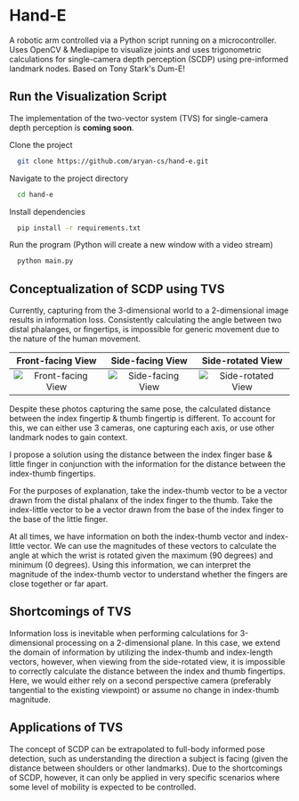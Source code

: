 
# Hand-E

A robotic arm controlled via a Python script running on a microcontroller. Uses OpenCV & Mediapipe to visualize joints and uses trigonometric calculations for single-camera depth perception (SCDP) using pre-informed landmark nodes. Based on Tony Stark's Dum-E!




## Run the Visualization Script

The implementation of the two-vector system (TVS) for single-camera depth perception is **coming soon**.

Clone the project

```bash
  git clone https://github.com/aryan-cs/hand-e.git
```

Navigate to the project directory

```bash
  cd hand-e
```

Install dependencies

```bash
  pip install -r requirements.txt
```

Run the program (Python will create a new window with a video stream)

```bash
  python main.py
```

## Conceptualization of SCDP using TVS

Currently, capturing from the 3-dimensional world to a 2-dimensional image results in information loss. Consistently calculating the angle between two distal phalanges, or fingertips, is impossible for generic movement due to the nature of the human movement. 

| Front-facing View | Side-facing View | Side-rotated View |
|     :---:      |     :---:      |     :---:      |
| ![Front-facing View](https://lh3.googleusercontent.com/pw/ABLVV87mhstnjihMCz4EVinAtFhgbtcIw81tEvO3Lp8i38D1dvaxPYEZXCso9pditwV4ZJcu_8_15m036LBl0cjNmS1LdwtkHGtqrvuJkmCA9RMrl5Sv6ZgKFya4hdWLnwEW82uzYdyfdjxUa47KX3QnbA-X7EtZcnPWOpbHoW5ERYAz840WksNvwlsT7arj5xdMcGALQ4Z9QIejdGfkyeJHKAF5pHtaCcWrwyjJL0i8ZEbHfsueEwxt4-5hFgyrfGiR7QV5luni6OqP53XjuLvOIMrDKZN-1c0FlN1CvJ8ANLBDHWhcWsPfDG2zsimnNx5F8zpspu7EiG7WGNbTANvUX0mcSOxsrke_JUnuARoj_EyWKZg-E6lbuCEFYscCPBNJjTsGq71Hs6Pdc-7UJX1-pAGl31EdyEmv8xykGSrPzNVGwLm5WqEKOD4Qc4S8RrU2IuKjjNnUuvP5nNn-u535Ea4a_V_OAEM3n_S2LhI_fYuBZlTqglWR6RZqJQGoLMEe8SfJeuMiFVoXkutRCMo8117CApHPUtJMZNnKuOb3riTkhHWj_k7PQ7cTlLSbWoZsxFkjNnr_opm2ilAa3UzekARiHIhk_5J9lIi2t8ssP1pb0cH98SERuP9Q-UM-LFqvpPgN875Yvlkyjl5onkrU5RCFQ5-HkqmL9DHt7OwbQI619s4xWnVD6yRvoDEgo6cbOz1QOeOREG7ZZIUX9h4o20gvSZzKxqydAXX-Jom3gLqv8yRvg1CHVzaU_d2pwCmqUaMKHZ0RtS2EB211fvWcdDUohp2fLMALHyXviySBO4hljGYZ-mehanw8CO6hTXxDwqX-PCUNopqQ7RuhVEqa7idMCVeUv7yBDx1_46TCvqiN4sHgLuZ4PhbmP7ExGZQxlg6B5qXo4QKFTLPzINm2VarwIw4sY3p-vOEWc3FRPtAcQIifMu2ZnS8NehLc1e_Ak19MH3tJUyfIcJG7_CXCzQwIGWw0Zx7NDDJSA51TCKaVlZnBB3NuS_Tv3VWHBeKw5zhu50F9YhvUGpP2MVDY6rvdfKE-gBKDmZ9hoCmn7kSqddwbhD4rpUUYlaOz25s0nIAxoqgaNu9TuWc1SQYwi4ZI5PjLbX9ufJEly_K1uDRMSRhxlbFUL2dXYA5Bu3Ouke_9esokt1NQFrK1JvdqDcTMGHzoTJTne0Jw8ueQ5mVr7SfDUbqtIit0aV1_lZbq1PSrXTqCeAotPlldQuKLdfCxsshXpEE2Fibr8R7w5FFd=w258-h194-no?authuser=0&quot) | ![Side-facing View](https://lh3.googleusercontent.com/pw/ABLVV84N20GlVbUTh0RcjfeW4u4L1XedXhWL_p3jgbCdB_U9jJ1klBR-279mVQWg8jw6NO8YeLt2GEUSi1C8dYfyYxxI8Y5gY3J5zngWn3mjgjLQd7v3EOf_AnKM4Se4jXkkzX-CrOAcCZf8BTb8mdN3k_8-OO7Fe_vAaQgnZooiS5XTU-7d9WneIoc8kL4l2ZLTm5QfdlB7px13yj1fCbVZ4UAl7jmtOEc0iqvET_mwKnTJbpSX2_Rs_N11-ralBhy0fpvczcgXTMHHA2pLjqhvXeo8Kq9ml-C2wmmJHNzr66oc6ZOkvdIk9KDv4aW677TgfCJUZ-WPJl51Tt2r9ne_gMECklChVNJTFgEIA9nhcbjB-4JTXyEpauCpuY3GxWv_acKngwIhsJG6fLZ7CF963_LC_ZnSv3bDeAgXjvHSxz8Xo3msL79Ms7XiI0fTiaLrmvXSjGHK5qFnvvc-NC95Eu_hCth8jRayeoZxiht9v4wzHEjO7TvGuhfKhDukPKcwVbV9_cNVHmkWc5WMtQPDooqCa3N_LesbQHjkhKtIfcjJpIDzv0d0AasEtaJzE8Ww-p6RauxaT08GkEq7Z0XH6gBnB8IeAm9wjWwIgk65LyyFBVQygBNlpUA5bqfFep0PH9_K_JkeyF6c6BVvNtQ9dZ0HryUuUOdeY1bFiqZdtuVQCf17cr8Dfd1Dg0UiJ_8CItT44kk3L4gkVPVJN9sAq0Q4zONRQPG_1IelznGpyi_5iGBYTMhJH4Xo9cCILcr7eLIpgvXGGyLvXnatim96oGeJYHqIkm7H69VNzWgwnm1bhZaFHiF6fmDJHzM7Ypw7todknS3WIY4da-rLcP9r-M0F2I_fSU9vGVBih-UCltfaY54T5NZcs5EycqGLgXoAHKmi9OnMatysKy1PuI3sUh4In8Y19el4M0hR2qSrggoNg4s69RssLV8EOM-n6nOYjkiWknT-lsvu7swQ4XCGNClAYyuudSjR_NIhQFtLJXri2rj3LPmt7rGr_aDE5SGkEHH0tfIYR7W0DKlFl2Nw1vxO3fhLNuSzFYeFEayvjvtpP_FnYM9dLS6SoACDfPlo9g14dmcNzv_VsalDk2inVidaKggV90DhiWyU7OkJ_KvR5fVKYxj0kWb2qf8RUNfCisfj05PZFwYf53a_X61Z3FuKhl3J5dC8pLQsc0mpKV0xIEWpz6NNnS7x0RcMX7LTCWv30X9WcikMiA7RMskH1y1ADC1pqr-yDCiIvOnZdmfs=w259-h194-no?authuser=0&quot) | ![Side-rotated View](https://lh3.googleusercontent.com/pw/ABLVV877D0-zR8kIRalA6fV3thsnTAO3_i4hr4AMiLm5mrCjLbO6yc8zFS1gEZD8u-WoTp7GzNQi7hyjvEby3_K5ECg3VUQEJG2NyPV2JDBPvzMdZ2h1h6Bk6DJ_0noiua6BKGZa1lDpenU3lqL3Y1HgRV_piDgkJSvqJ8TVzxrmqdPSQ4IbIA4OSYQ5hticwtEXjyCHkPjjD_HCURFXVa8TWYQvg7XaKnw5CqiM-uG_7pApzU8r-DQTp83fnRZZCCXXSOswtFRbJIhPmD9lVIxwhXFSktEc2NpXjK_QTxDWKokMcwCNgurVn1hmwcvie3z29UnY-N3IwuYx1iZehuMtm_igjQ-8UbaDjBlxS7GGeoK64zzVgdzeaqMcHuUu8LFD3Cj8D6W-DEXRQ6VFPY2tCJ7h0o7kUJe4B29p1BHVNcGFveDHyL8Vdks1ICqXZsd35BO78i03VIsLnGTx9CbjdR_c2amEwZmR6QNdN7lyXpBVQ6rbCrQ8x1zti0bN3Wb11sLO-4UhHBwNKjOsc2FURDs9p5hjoYnb-kYNygj9UtpHDmhTjHCrywfNdyko0yayC0jA__DAkPafOgw-DPWCGt8YE66Io4flm1QkEjcw73Sp2cUe3EupOxmRE3DcTOdwgNY6WKZMeggy9IFPulFz_42ummTlyjTghe_IZyy5UWj0TDU2TjgibD2qsYPnqQ76lQne_21ELZ9o8TisAtCIlPJBmiKO_k5IvGdlKeRwmafpfJnlIh0GStM7qQ6ZEtBrpCAMGk2NedPGPyzNLi3QqawmYJGoz2_I-UHJnPddd5kB7S1Lq_2oy_7UuZyeiies6nQGUIoHE7Xd4FqAy8YN_wDfcj0pokbJ13OsvilJLPWFVgq053N_2HZKuB8t-9viRJA6UTliAVnKtfsWX7MBDB_lOeWBvFPc9M8-r7SfRzv4w5ZQbR9EUa2V5sr6ugOYMQxrMIaPrNiD5CsX9_2YX5yi0IYtNGLPEDST02dVEQmnKqh3ZdyDGShGXwaZgfNpSuRG3y6syhdQG-Dv6jxhcGG0EDHahVBFW5wKsUllUfEo8ZVqDgpfpH8nQDMwGUI0uAdMVbLD1xTlI2IYuRquGeAiPwYdpFmJDFbea_s3y_ctqqzkfn--wUwHxkOGSwjrFPDZZrohaZg4hQBH6O8JoooqltfWPPcwLi5ct6L6AMX2yxxplQ4EaqFWlgnyot66XTY1veeDHgxdMokXwfj9HezSy4bNcV8ZdPusagVQX6x3=w260-h194-no?authuser=0&quot) |

Despite these photos capturing the same pose, the calculated distance between the index fingertip & thumb fingertip is different. To account for this, we can either use 3 cameras, one capturing each axis, or use other landmark nodes to gain context.

I propose a solution using the distance between the index finger base & little finger in conjunction with the information for the distance between the index-thumb fingertips. 

For the purposes of explanation, take the index-thumb vector to be a vector drawn from the distal phalanx of the index finger to the thumb. Take the index-little vector to be a vector drawn from the base of the index finger to the base of the little finger.

At all times, we have information on both the index-thumb vector and index-little vector. We can use the magnitudes of these vectors to calculate the angle at which the wrist is rotated given the maximum (90 degrees) and minimum (0 degrees). Using this information, we can interpret the magnitude of the index-thumb vector to understand whether the fingers are close together or far apart.




## Shortcomings of TVS

Information loss is inevitable when performing calculations for 3-dimensional processing on a 2-dimensional plane. In this case, we extend the domain of information by utilizing the index-thumb and index-length vectors, however, when viewing from the side-rotated view, it is impossible to correctly calculate the distance between the index and thumb fingertips. Here, we would either rely on a second perspective camera (preferably tangential to the existing viewpoint) or assume no change in index-thumb magnitude.

## Applications of TVS

The concept of SCDP can be extrapolated to full-body informed pose detection, such as understanding the direction a subject is facing (given the distance between shoulders or other landmarks). Due to the shortcomings of SCDP, however, it can only be applied in very specific scenarios where some level of mobility is expected to be controlled.
